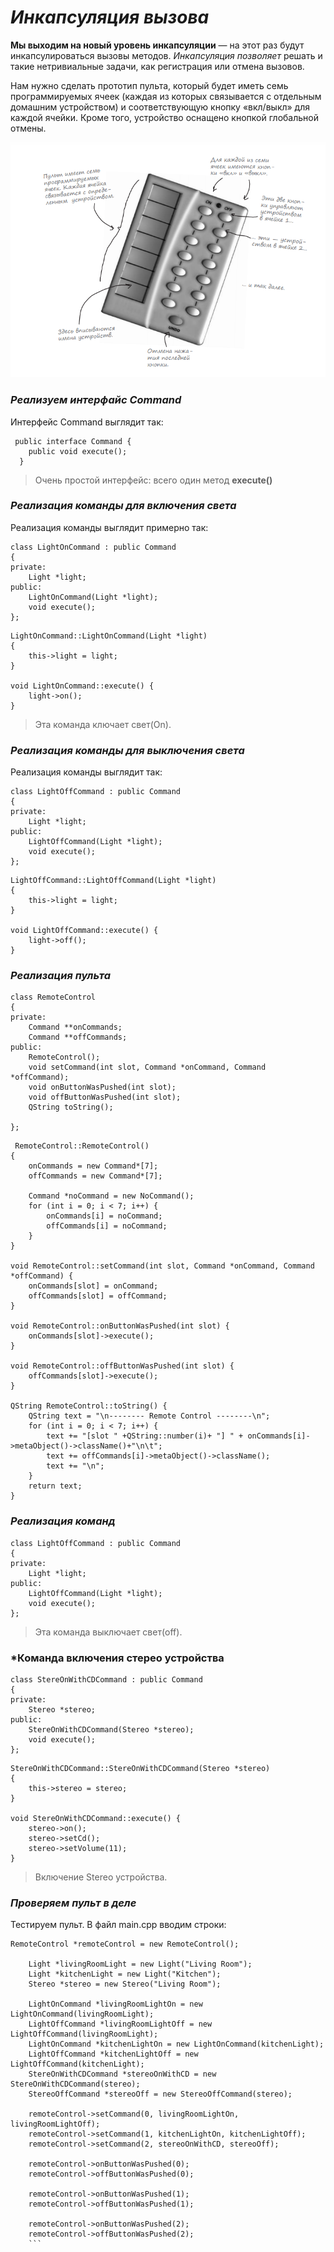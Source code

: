 # *Инкапсуляция вызова*
**Мы выходим на новый уровень инкапсуляции** —
на этот раз будут инкапсулироваться вызовы методов.
*Инкапсуляция позволяет* решать и такие нетривиальные задачи, как регистрация или отмена вызовов.

Нам нужно сделать прототип пульта, который будет иметь семь программируемых ячеек (каждая из
которых связывается с отдельным домашним устройством)
и соответствующую кнопку «вкл/выкл» для каждой ячейки.
Кроме того, устройство оснащено кнопкой глобальной отмены. 

![Прототип пульта](изображение/Screenshot_2.png)

### *Реализуем интерфайс Command*
Интерфейс Command выглядит так:
 ``` 
  public interface Command {
     public void execute();
   }
   ```
  > Очень простой интерфейс:
   всего один метод **execute()**


### *Реализация команды для включения света*
Реализация команды выглядит примерно так:
```
class LightOnCommand : public Command
{
private:
    Light *light;
public:
    LightOnCommand(Light *light);
    void execute();
};
```

```
LightOnCommand::LightOnCommand(Light *light)
{
    this->light = light;
}

void LightOnCommand::execute() {
    light->on();
}

```
> Эта команда ключает свет(On).

### *Реализация команды для выключения света*
Реализация команды выглядит так:
```
class LightOffCommand : public Command
{
private:
    Light *light;
public:
    LightOffCommand(Light *light);
    void execute();
};
```
```
LightOffCommand::LightOffCommand(Light *light)
{
    this->light = light;
}

void LightOffCommand::execute() {
    light->off();
}
```




### *Реализация пульта*

```
class RemoteControl
{
private:
    Command **onCommands;
    Command **offCommands;
public:
    RemoteControl();
    void setCommand(int slot, Command *onCommand, Command *offCommand);
    void onButtonWasPushed(int slot);
    void offButtonWasPushed(int slot);
    QString toString();

};
 ```
```
 RemoteControl::RemoteControl()
{
    onCommands = new Command*[7];
    offCommands = new Command*[7];

    Command *noCommand = new NoCommand();
    for (int i = 0; i < 7; i++) {
        onCommands[i] = noCommand;
        offCommands[i] = noCommand;
    }
}

void RemoteControl::setCommand(int slot, Command *onCommand, Command *offCommand) {
    onCommands[slot] = onCommand;
    offCommands[slot] = offCommand;
}

void RemoteControl::onButtonWasPushed(int slot) {
    onCommands[slot]->execute();
}

void RemoteControl::offButtonWasPushed(int slot) {
    offCommands[slot]->execute();
}

QString RemoteControl::toString() {
    QString text = "\n-------- Remote Control --------\n";
    for (int i = 0; i < 7; i++) {
        text += "[slot " +QString::number(i)+ "] " + onCommands[i]->metaObject()->className()+"\n\t";
        text += offCommands[i]->metaObject()->className();
        text += "\n";
    }
    return text;
}

```

### *Реализация команд*
```
class LightOffCommand : public Command
{
private:
    Light *light;
public:
    LightOffCommand(Light *light);
    void execute();
};
```
> Эта команда выключает свет(off).

### *Команда включения стерео устройства
```
class StereOnWithCDCommand : public Command
{
private:
    Stereo *stereo;
public:
    StereOnWithCDCommand(Stereo *stereo);
    void execute();
};
```
```
StereOnWithCDCommand::StereOnWithCDCommand(Stereo *stereo)
{
    this->stereo = stereo;
}

void StereOnWithCDCommand::execute() {
    stereo->on();
    stereo->setCd();
    stereo->setVolume(11);
}
```
>Включение Stereo устройства.

### *Проверяем пульт в деле*
Тестируем пульт. 
В файл main.cpp вводим строки:
``` 
RemoteControl *remoteControl = new RemoteControl();

    Light *livingRoomLight = new Light("Living Room");
    Light *kitchenLight = new Light("Kitchen");
    Stereo *stereo = new Stereo("Living Room");

    LightOnCommand *livingRoomLightOn = new LightOnCommand(livingRoomLight);
    LightOffCommand *livingRoomLightOff = new LightOffCommand(livingRoomLight);
    LightOnCommand *kitchenLightOn = new LightOnCommand(kitchenLight);
    LightOffCommand *kitchenLightOff = new LightOffCommand(kitchenLight);
    StereOnWithCDCommand *stereoOnWithCD = new StereOnWithCDCommand(stereo);
    StereoOffCommand *stereoOff = new StereoOffCommand(stereo);

    remoteControl->setCommand(0, livingRoomLightOn, livingRoomLightOff);
    remoteControl->setCommand(1, kitchenLightOn, kitchenLightOff);
    remoteControl->setCommand(2, stereoOnWithCD, stereoOff);

    remoteControl->onButtonWasPushed(0);
    remoteControl->offButtonWasPushed(0);

    remoteControl->onButtonWasPushed(1);
    remoteControl->offButtonWasPushed(1);

    remoteControl->onButtonWasPushed(2);
    remoteControl->offButtonWasPushed(2);
    ```
